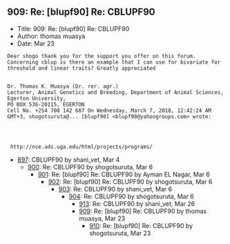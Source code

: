 ## 909: Re: [blupf90] Re: CBLUPF90

- Title: 909: Re: [blupf90] Re: CBLUPF90
- Author: thomas muasya
- Date: Mar 23

```
Dear shogo thank you for the support you offer on this forum. Concerning cblup is there an example that I can use for bivariate for threshold and linear traits? Greatly appreciated


Dr. Thomas K. Muasya (Dr. rer. agr.)
Lecturer, Animal Genetics and Breeding, Department of Animal Sciences, 
Egerton University, 
PO BOX 536-20115, EGERTON 
Cell No. +254 708 142 687 On Wednesday, March 7, 2018, 12:42:24 AM GMT+3, shogotsuruta@... [blupf90] <blupf90@yahoogroups.com> wrote:




 http://nce.ads.uga.edu/html/projects/programs/
```

- [897](0897.md): CBLUPF90 by shani_vet, Mar 4
    - [900](0900.md): Re: CBLUPF90 by shogotsuruta, Mar 6
        - [901](0901.md): Re: [blupf90] Re: CBLUPF90 by Ayman EL Nagar, Mar 6
            - [902](0902.md): Re: [blupf90] Re: CBLUPF90 by shogotsuruta, Mar 6
                - [903](0903.md): Re: CBLUPF90 by shani_vet, Mar 6
                    - [904](0904.md): Re: CBLUPF90 by shogotsuruta, Mar 6
                        - [913](0913.md): Re: CBLUPF90 by shani_vet, Mar 26
                        - [909](0909.md): Re: [blupf90] Re: CBLUPF90 by thomas muasya, Mar 23
                            - [910](0910.md): Re: [blupf90] Re: CBLUPF90 by shogotsuruta, Mar 23
